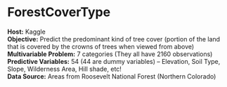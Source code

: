 # ForestCoverType  

**Host:** Kaggle  
**Objective:** Predict the predominant kind of tree cover (portion of the land that is covered by the crowns of trees when viewed from above)  
**Multivariable Problem:** 7 categories (They all have 2160 observations)  
**Predictive Variables:** 54 (44 are dummy variables) – Elevation, Soil Type, Slope, Wilderness Area, Hill shade, etc!  
**Data Source:** Areas from Roosevelt National Forest (Northern Colorado)  
